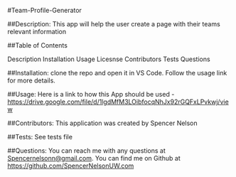 #Team-Profile-Generator

##Description: This app will help the user create a page with their teams relevant information

##Table of Contents

Description
Installation
Usage
Licesnse
Contributors
Tests
Questions

##Installation: clone the repo and open it in VS Code. Follow the usage link for more details.

##Usage: Here is a link to how this App should be used - https://drive.google.com/file/d/1lgdMfM3LOibfocqNhJx92rGQFxLPvkwj/view

##Contributors: This application was created by Spencer Nelson

##Tests: See tests file 

##Questions: You can reach me with any questions at Spencernelsonn@gmail.com. You can find me on Github at https://github.com/SpencerNelsonUW.com
